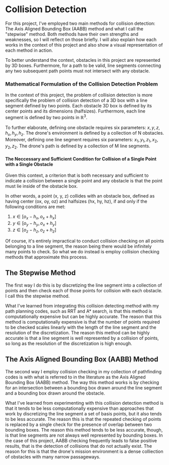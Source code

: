 ﻿# Collision Detection
For this project, I've employed two main methods for collision detection: The Axis Aligned Bounding Box (AABB) method and what I call the "stepwise" method. Both methods have their own strengths and weaknesses, so I will reflect on those briefly. I will also explain how each works in the context of this project and also show a visual representation of each method in action.

To better understand the context, obstacles in this project are represented by 3D boxes. Furthermore, for a path to be valid, line segments connecting any two subsequent path points must not intersect with any obstacle.

### Mathematical Formulation of the Collision Detection Problem
In the context of this project, the problem of collision detection is more specifically the problem of collision detection of a 3D box with a line segment defined by two points. Each obstacle 3D box is defined by its center points and its dimensions (halfsizes). Furthermore, each line segment is defined by two points in $\mathbb{R}^3$. 

To further elaborate, defining one obstacle requires six parameters: $x, y, z, h_x, h_y, h_z$. The drone's environment is defined by a collection of N obstacles. Moreover, defining one line segment requires six parameters: $x_1, y_1, z_1, x_2, y_2, z_2$. The drone's path is defined by a collection of M line segments. 

#### The Neccessary and Sufficient Condition for Collision of a Single Point with a Single Obstacle

Given this context, a criterion that is both necessary and sufficient to indicate a collision between a single point and any obstacle is that the point must lie inside of the obstacle box. 

In other words, a point (x, y, z) collides with an obstacle box, defined as having center (ox, oy, oz) and halfsizes (hx, hy, hz), if and only if the following conditions are met:

1. $x \in [o_x - h_x, o_x + h_x]$
2. $y \in [o_y - h_y, o_x + h_y]$
3. $z \in [o_z - h_z, o_z + h_z]$

Of course, it's entirely impractical to conduct collision checking on all points belonging to a line segment, the reason being there would be infinitely many points to check. So what we do instead is employ collision checking methods that approximate this process.

## The Stepwise Method

The first way I do this is by discretizing the line segment into a collection of points and then check each of those points for collision with each obstacle. I call this the stepwise method.

What I've learned from integrating this collision detecting method with my path planning codes, such as RRT and A* search, is that this method is computationally expensive but can be highly accurate. The reason that this method is computationally expensive is that the number of points required to be checked scales linearly with the length of the line segment and the resolution of the discretization. The reason this method can be highly accurate is that a line segment is well represented by a collision of points, so long as the resolution of the discretization is high enough.

## The Axis Aligned Bounding Box (AABB) Method

The second way I employ collision checking in my collection of pathfinding codes is with what is referred to in the literature as the Axis Aligned Bounding Box (AABB) method. The way this method works is by checking for an intersection between a bounding box drawn around the line segment and a bounding box drawn around the obstacle. 

What I've learned from experimenting with this collision detection method is that it tends to be less computationally expensive than approaches that work by discretizing the line segment a set of basis points, but it also tends to be less accurate. The reason this is that the repeated checking of points is replaced by a single check for the presence of overlap between two bounding boxes. The reason this method tends to be less accurate, though, is that line segments are not always well represented by bounding boxes. In the case of this project, AABB checking frequently leads to false positive results, that is the detection of collisions that do not actually exist. The reason for this is that the drone's mission environment is a dense colliection of obstacles with many narrow passageways. 
